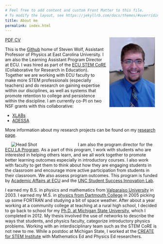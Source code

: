 ```yaml
---
# Feel free to add content and custom Front Matter to this file.
# To modify the layout, see https://jekyllrb.com/docs/themes/#overriding-theme-defaults
title: About me
permalink: index.html
---
```


<img src="./images/swolfHeadVert.jpg" width="150" alt="Head Shot" align="right" style="padding 10px;" hspace="10"/>

[PDF CV](./files/swolfCV.pdf)

This is the [Github](github.com) home of Steven Wolf, Assistant Professor of Physics at East Carolina University.  I am also the Learning Assistant Program Director at ECU.  I was hired as part of the [ECU STEM CoRE](https://stemcore.ecu.edu) (Collaborative for Research in Education).  Together we are working with ECU faculty to make more STEM professionals (especially teachers) and do research on gaining expertise within our disciplines, as well as systems that promote retention to college and persistence within the discipline.  I am currently co-PI on two NSF grants with this collaborative:
- [XLABs](https://stemcore.ecu.edu/2019/03/26/xlabs/)
- [ADESSA](https://stemcore.ecu.edu/2019/03/25/adessa/)

More information about my research projects can be found on my [research page](research.html).

[<img src="https://laprogram.ecu.edu/wp-content/pv-uploads/sites/2355/2019/10/LA-Program-By-the-Numbers-page-001-1-1024x576.jpg" width="200" alt="Head Shot" align="left" style="padding 5px;" hspace="20"/>](https://laprogram.ecu.edu/)

I am also the program director for the [ECU LA Program](https://laprogram.ecu.edu/).  As a part of this program, I work with students who are interested in helping others learn, and we all work together to promote better learning outcomes especially in introductory courses.  I also work with faculty to get them to think about how they are engaging students in the classroom and encourage more active participation from students in their classroom.  We also assess program outcomes.  This program is funded by [Academic Affairs at ECU](https://www.ecu.edu/cs-acad/aa/) and the [UNC Student Success Innovation Lab](https://www.northcarolina.edu/research-initiatives/student-success-innovation-lab-ssil).

I earned my B.S. in physics and mathematics from [Valparaiso University](https://www.valpo.edu/physics-astronomy/) in 2003.  I earned my M.S. in [physics from Dartmouth College](https://physics.dartmouth.edu/) in 2005 picking up some FORTRAN and studying a bit of space weather.  After about a year working at a community college at teaching at a rural high school, I decided to go back to school for my [Ph.D. at Michigan State University](https://www.pa.msu.edu/), which I completed in 2012.  My thesis involved the use of networks to describe the ways that students, and physics faculty, categorize introductory physics problems.  Working with an interdisciplinary team such as the STEM CoRE is not new to me.  While a postdoc at Michigan State, I worked at the [CREATE for STEM Institute](http://create4stem.msu.edu) with Mathematics Ed and Physics Ed researchers.
